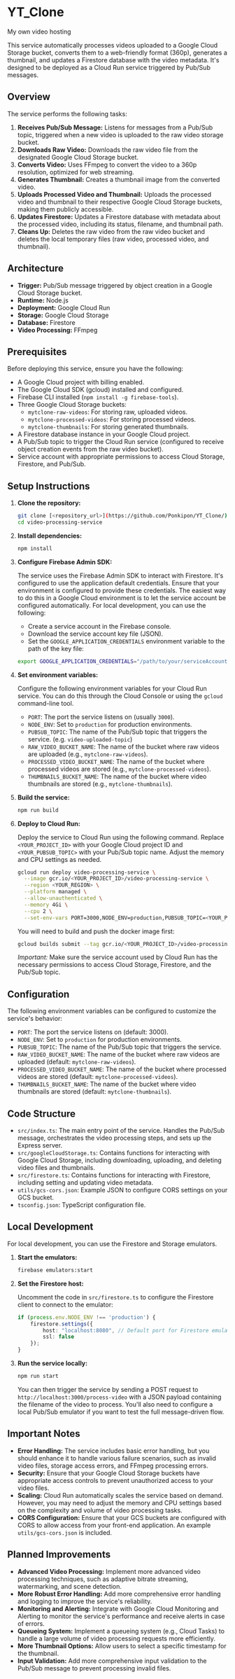 # YT_Clone
My own video hosting

This service automatically processes videos uploaded to a Google Cloud Storage bucket, converts them to a web-friendly format (360p), generates a thumbnail, and updates a Firestore database with the video metadata. It's designed to be deployed as a Cloud Run service triggered by Pub/Sub messages.

## Overview

The service performs the following tasks:

1.  **Receives Pub/Sub Message:**  Listens for messages from a Pub/Sub topic, triggered when a new video is uploaded to the raw video storage bucket.
2.  **Downloads Raw Video:** Downloads the raw video file from the designated Google Cloud Storage bucket.
3.  **Converts Video:** Uses FFmpeg to convert the video to a 360p resolution, optimized for web streaming.
4.  **Generates Thumbnail:** Creates a thumbnail image from the converted video.
5.  **Uploads Processed Video and Thumbnail:** Uploads the processed video and thumbnail to their respective Google Cloud Storage buckets, making them publicly accessible.
6.  **Updates Firestore:** Updates a Firestore database with metadata about the processed video, including its status, filename, and thumbnail path.
7.  **Cleans Up:** Deletes the raw video from the raw video bucket and deletes the local temporary files (raw video, processed video, and thumbnail).

## Architecture

*   **Trigger:** Pub/Sub message triggered by object creation in a Google Cloud Storage bucket.
*   **Runtime:** Node.js
*   **Deployment:** Google Cloud Run
*   **Storage:** Google Cloud Storage
*   **Database:** Firestore
*   **Video Processing:** FFmpeg

## Prerequisites

Before deploying this service, ensure you have the following:

*   A Google Cloud project with billing enabled.
*   The Google Cloud SDK (gcloud) installed and configured.
*   Firebase CLI installed (`npm install -g firebase-tools`).
*   Three Google Cloud Storage buckets:
    *   `mytclone-raw-videos`:  For storing raw, uploaded videos.
    *   `mytclone-processed-videos`: For storing processed videos.
    *   `mytclone-thumbnails`: For storing generated thumbnails.
*   A Firestore database instance in your Google Cloud project.
*   A Pub/Sub topic to trigger the Cloud Run service (configured to receive object creation events from the raw video bucket).
*   Service account with appropriate permissions to access Cloud Storage, Firestore, and Pub/Sub.

## Setup Instructions

1.  **Clone the repository:**

    ```bash
    git clone [<repository_url>](https://github.com/Ponkipon/YT_Clone/)
    cd video-processing-service
    ```

2.  **Install dependencies:**

    ```bash
    npm install
    ```

3.  **Configure Firebase Admin SDK:**

    The service uses the Firebase Admin SDK to interact with Firestore.  It's configured to use the application default credentials.  Ensure that your environment is configured to provide these credentials.  The easiest way to do this in a Google Cloud environment is to let the service account be configured automatically.  For local development, you can use the following:

    *   Create a service account in the Firebase console.
    *   Download the service account key file (JSON).
    *   Set the `GOOGLE_APPLICATION_CREDENTIALS` environment variable to the path of the key file:

    ```bash
    export GOOGLE_APPLICATION_CREDENTIALS="/path/to/your/serviceAccountKey.json"
    ```

4.  **Set environment variables:**

    Configure the following environment variables for your Cloud Run service.  You can do this through the Cloud Console or using the `gcloud` command-line tool.

    *   `PORT`:  The port the service listens on (usually `3000`).
    *   `NODE_ENV`: Set to `production` for production environments.
    *   `PUBSUB_TOPIC`: The name of the Pub/Sub topic that triggers the service. (e.g. `video-uploaded-topic`)
    *   `RAW_VIDEO_BUCKET_NAME`: The name of the bucket where raw videos are uploaded (e.g., `mytclone-raw-videos`).
    *   `PROCESSED_VIDEO_BUCKET_NAME`: The name of the bucket where processed videos are stored (e.g., `mytclone-processed-videos`).
    *   `THUMBNAILS_BUCKET_NAME`: The name of the bucket where video thumbnails are stored (e.g., `mytclone-thumbnails`).

5.  **Build the service:**

    ```bash
    npm run build
    ```

6.  **Deploy to Cloud Run:**

    Deploy the service to Cloud Run using the following command. Replace `<YOUR_PROJECT_ID>` with your Google Cloud project ID and `<YOUR_PUBSUB_TOPIC>` with your Pub/Sub topic name.  Adjust the memory and CPU settings as needed.

    ```bash
    gcloud run deploy video-processing-service \
      --image gcr.io/<YOUR_PROJECT_ID>/video-processing-service \
      --region <YOUR_REGION> \
      --platform managed \
      --allow-unauthenticated \
      --memory 4Gi \
      --cpu 2 \
      --set-env-vars PORT=3000,NODE_ENV=production,PUBSUB_TOPIC=<YOUR_PUBSUB_TOPIC>,RAW_VIDEO_BUCKET_NAME=mytclone-raw-videos,PROCESSED_VIDEO_BUCKET_NAME=mytclone-processed-videos,THUMBNAILS_BUCKET_NAME=mytclone-thumbnails
    ```

    You will need to build and push the docker image first:

    ```bash
    gcloud builds submit --tag gcr.io/<YOUR_PROJECT_ID>/video-processing-service
    ```

    *Important:* Make sure the service account used by Cloud Run has the necessary permissions to access Cloud Storage, Firestore, and the Pub/Sub topic.

## Configuration

The following environment variables can be configured to customize the service's behavior:

*   `PORT`: The port the service listens on (default: 3000).
*   `NODE_ENV`: Set to `production` for production environments.
*   `PUBSUB_TOPIC`: The name of the Pub/Sub topic that triggers the service.
*   `RAW_VIDEO_BUCKET_NAME`: The name of the bucket where raw videos are uploaded (default: `mytclone-raw-videos`).
*   `PROCESSED_VIDEO_BUCKET_NAME`: The name of the bucket where processed videos are stored (default: `mytclone-processed-videos`).
*   `THUMBNAILS_BUCKET_NAME`: The name of the bucket where video thumbnails are stored (default: `mytclone-thumbnails`).

## Code Structure

*   `src/index.ts`:  The main entry point of the service.  Handles the Pub/Sub message, orchestrates the video processing steps, and sets up the Express server.
*   `src/googleCloudStorage.ts`: Contains functions for interacting with Google Cloud Storage, including downloading, uploading, and deleting video files and thumbnails.
*   `src/firestore.ts`: Contains functions for interacting with Firestore, including setting and updating video metadata.
*   `utils/gcs-cors.json`: Example JSON to configure CORS settings on your GCS bucket.
*   `tsconfig.json`: TypeScript configuration file.

## Local Development

For local development, you can use the Firestore and Storage emulators.

1.  **Start the emulators:**

    ```bash
    firebase emulators:start
    ```

2.  **Set the Firestore host:**

    Uncomment the code in `src/firestore.ts` to configure the Firestore client to connect to the emulator:

    ```typescript
    if (process.env.NODE_ENV !== 'production') {
        firestore.settings({
            host: "localhost:8080", // Default port for Firestore emulator
            ssl: false
        });
    }
    ```

3.  **Run the service locally:**

    ```bash
    npm run start
    ```

    You can then trigger the service by sending a POST request to `http://localhost:3000/process-video` with a JSON payload containing the filename of the video to process.  You'll also need to configure a local Pub/Sub emulator if you want to test the full message-driven flow.

## Important Notes

*   **Error Handling:** The service includes basic error handling, but you should enhance it to handle various failure scenarios, such as invalid video files, storage access errors, and FFmpeg processing errors.
*   **Security:** Ensure that your Google Cloud Storage buckets have appropriate access controls to prevent unauthorized access to your video files.
*   **Scaling:** Cloud Run automatically scales the service based on demand. However, you may need to adjust the memory and CPU settings based on the complexity and volume of video processing tasks.
*   **CORS Configuration:** Ensure that your GCS buckets are configured with CORS to allow access from your front-end application.  An example `utils/gcs-cors.json` is included.

## Planned Improvements

*   **Advanced Video Processing:** Implement more advanced video processing techniques, such as adaptive bitrate streaming, watermarking, and scene detection.
*   **More Robust Error Handling:** Add more comprehensive error handling and logging to improve the service's reliability.
*   **Monitoring and Alerting:** Integrate with Google Cloud Monitoring and Alerting to monitor the service's performance and receive alerts in case of errors.
*   **Queueing System:** Implement a queueing system (e.g., Cloud Tasks) to handle a large volume of video processing requests more efficiently.
*   **More Thumbnail Options:** Allow users to select a specific timestamp for the thumbnail.
*   **Input Validation:** Add more comprehensive input validation to the Pub/Sub message to prevent processing invalid files.
```
